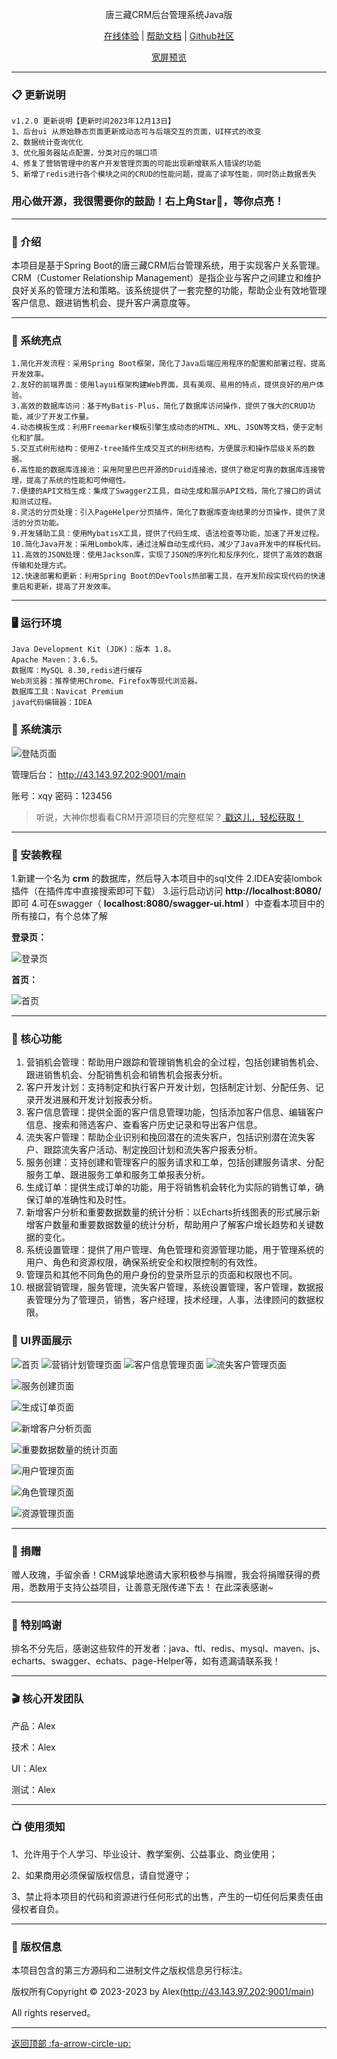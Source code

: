 <div  align="center">


唐三藏CRM后台管理系统Java版

</div>

<div align="center">

[在线体验](http://43.143.97.202:9001/main) |
[帮助文档](https://github.com/xu200/Tang_crm/blob/main/README.md) |
[Github社区](https://github.com/xu200/Tang_crm)

<div align="center" >
<a href="https://gitee.com/Skr_Alex/xqy-final-project/blob/Alex/README.md">宽屏预览</a>
</div>
</div>


---

### 📋 更新说明

```
v1.2.0 更新说明【更新时间2023年12月13日】
1、后台ui 从原始静态页面更新成动态可与后端交互的页面，UI样式的改变
2、数据统计查询优化
3、优化服务器站点配置，分类对应的端口项
4、修复了营销管理中的客户开发管理页面的可能出现新增联系人错误的功能
5、新增了redis进行各个模块之间的CRUD的性能问题，提高了读写性能，同时防止数据丢失
```

### 用心做开源，我很需要你的鼓励！右上角Star🌟，等你点亮！

---

### 📝 介绍

本项目是基于Spring Boot的唐三藏CRM后台管理系统，用于实现客户关系管理。CRM（Customer Relationship
Management）是指企业与客户之间建立和维护良好关系的管理方法和策略。该系统提供了一套完整的功能，帮助企业有效地管理客户信息、跟进销售机会、提升客户满意度等。

---

### 🫧 系统亮点

~~~
1.简化开发流程：采用Spring Boot框架，简化了Java后端应用程序的配置和部署过程，提高开发效率。
2.友好的前端界面：使用layui框架构建Web界面，具有美观、易用的特点，提供良好的用户体验。
3.高效的数据库访问：基于MyBatis-Plus，简化了数据库访问操作，提供了强大的CRUD功能，减少了开发工作量。
4.动态模板生成：利用Freemarker模板引擎生成动态的HTML、XML、JSON等文档，便于定制化和扩展。
5.交互式树形结构：使用Z-tree插件生成交互式的树形结构，方便展示和操作层级关系的数据。
6.高性能的数据库连接池：采用阿里巴巴开源的Druid连接池，提供了稳定可靠的数据库连接管理，提高了系统的性能和可伸缩性。
7.便捷的API文档生成：集成了Swagger2工具，自动生成和展示API文档，简化了接口的调试和测试过程。
8.灵活的分页处理：引入PageHelper分页插件，简化了数据库查询结果的分页操作，提供了灵活的分页功能。
9.开发辅助工具：使用MybatisX工具，提供了代码生成、语法检查等功能，加速了开发过程。
10.简化Java开发：采用Lombok库，通过注解自动生成代码，减少了Java开发中的样板代码。
11.高效的JSON处理：使用Jackson库，实现了JSON的序列化和反序列化，提供了高效的数据传输和处理方式。
12.快速部署和更新：利用Spring Boot的DevTools热部署工具，在开发阶段实现代码的快速重启和更新，提高了开发效率。
~~~

---

### 🖥 运行环境

```
Java Development Kit (JDK)：版本 1.8。
Apache Maven：3.6.5。
数据库：MySQL 8.30,redis进行缓存
Web浏览器：推荐使用Chrome、Firefox等现代浏览器。
数据库工具：Navicat Premium
java代码编辑器：IDEA
```

### 📱 系统演示

![登陆页面](https://github.com/xu200/Tang_crm/blob/35cf7a069b260ebb94363544544bbeb28226d48b/src/main/resources/public/images/readme/%E7%99%BB%E5%BD%95.png)

管理后台： http://43.143.97.202:9001/main

账号：xqy 密码：123456

> 听说，大神你想看看CRM开源项目的完整框架？<a href="https://gitee.com/Skr_Alex/xqy-final-project/tree/master/">
> 戳这儿，轻松获取！</a>

---

### 🔐 安装教程

1.新建一个名为 **crm** 的数据库，然后导入本项目中的sql文件 2.IDEA安装lombok插件（在插件库中直接搜索即可下载） 3.运行启动访问
**http://localhost:8080/** 即可 4.可在swagger（ **localhost:8080/swagger-ui.html** ）中查看本项目中的所有接口，有个总体了解

**登录页：**

![登录页](https://github.com/xu200/Tang_crm/blob/35cf7a069b260ebb94363544544bbeb28226d48b/src/main/resources/public/images/readme/%E7%99%BB%E5%BD%95.png)

**首页：**

![首页](https://github.com/xu200/Tang_crm/blob/35cf7a069b260ebb94363544544bbeb28226d48b/src/main/resources/public/images/readme/%E9%A6%96%E9%A1%B5.png)


---

### 📲 核心功能

1. 营销机会管理：帮助用户跟踪和管理销售机会的全过程，包括创建销售机会、跟进销售机会、分配销售机会和销售机会报表分析。
2. 客户开发计划：支持制定和执行客户开发计划，包括制定计划、分配任务、记录开发进展和开发计划报表分析。
3. 客户信息管理：提供全面的客户信息管理功能，包括添加客户信息、编辑客户信息、搜索和筛选客户、查看客户历史记录和导出客户信息。
4. 流失客户管理：帮助企业识别和挽回潜在的流失客户，包括识别潜在流失客户、跟踪流失客户活动、制定挽回计划和流失客户报表分析。
5. 服务创建：支持创建和管理客户的服务请求和工单，包括创建服务请求、分配服务工单、跟进服务工单和服务工单报表分析。
6. 生成订单：提供生成订单的功能，用于将销售机会转化为实际的销售订单，确保订单的准确性和及时性。
7. 新增客户分析和重要数据数量的统计分析：以Echarts折线图表的形式展示新增客户数量和重要数据数量的统计分析，帮助用户了解客户增长趋势和关键数据的变化。
8. 系统设置管理：提供了用户管理、角色管理和资源管理功能，用于管理系统的用户、角色和资源权限，确保系统安全和权限控制的有效性。
9. 管理员和其他不同角色的用户身份的登录所显示的页面和权限也不同。
10. 根据营销管理，服务管理，流失客户管理，系统设置管理，客户管理，数据报表管理分为了管理员，销售，客户经理，技术经理，人事，法律顾问的数据权限。

### 📖 UI界面展示

![首页](https://github.com/xu200/Tang_crm/blob/35cf7a069b260ebb94363544544bbeb28226d48b/src/main/resources/public/images/readme/%E9%A6%96%E9%A1%B5.png)
![营销计划管理页面](https://github.com/xu200/Tang_crm/blob/35cf7a069b260ebb94363544544bbeb28226d48b/src/main/resources/public/images/readme/%E8%90%A5%E9%94%80%E8%AE%A1%E5%88%92%E7%AE%A1%E7%90%86.png)
![客户信息管理页面](https://github.com/xu200/Tang_crm/blob/35cf7a069b260ebb94363544544bbeb28226d48b/src/main/resources/public/images/readme/%E5%AE%A2%E6%88%B7%E4%BF%A1%E6%81%AF%E7%AE%A1%E7%90%86.png)
![流失客户管理页面](https://github.com/xu200/Tang_crm/blob/35cf7a069b260ebb94363544544bbeb28226d48b/src/main/resources/public/images/readme/%E6%B5%81%E5%A4%B1%E5%AE%A2%E6%88%B7%E7%AE%A1%E7%90%86.png)

![服务创建页面](https://github.com/xu200/Tang_crm/blob/35cf7a069b260ebb94363544544bbeb28226d48b/src/main/resources/public/images/readme/%E6%9C%8D%E5%8A%A1%E5%88%9B%E5%BB%BA.png)

![生成订单页面](https://github.com/xu200/Tang_crm/blob/35cf7a069b260ebb94363544544bbeb28226d48b/src/main/resources/public/images/readme/%E7%94%9F%E6%88%90%E8%AE%A2%E5%8D%95.png)

![新增客户分析页面](https://github.com/xu200/Tang_crm/blob/35cf7a069b260ebb94363544544bbeb28226d48b/src/main/resources/public/images/readme/%E6%96%B0%E5%A2%9E%E5%AE%A2%E6%88%B7%E5%88%86%E6%9E%90.png)

![重要数据数量的统计页面](https://github.com/xu200/Tang_crm/blob/35cf7a069b260ebb94363544544bbeb28226d48b/src/main/resources/public/images/readme/%E9%87%8D%E8%A6%81%E6%95%B0%E6%8D%AE.png)

![用户管理页面](https://github.com/xu200/Tang_crm/blob/35cf7a069b260ebb94363544544bbeb28226d48b/src/main/resources/public/images/readme/%E7%94%A8%E6%88%B7%E7%AE%A1%E7%90%86.png)

![角色管理页面](https://github.com/xu200/Tang_crm/blob/35cf7a069b260ebb94363544544bbeb28226d48b/src/main/resources/public/images/readme/%E8%A7%92%E8%89%B2%E7%AE%A1%E7%90%86.png)

![资源管理页面](https://github.com/xu200/Tang_crm/blob/35cf7a069b260ebb94363544544bbeb28226d48b/src/main/resources/public/images/readme/%E8%B5%84%E6%BA%90%E7%AE%A1%E7%90%86.png)



---

### 💎 捐赠

赠人玫瑰，手留余香！CRM诚挚地邀请大家积极参与捐赠，我会将捐赠获得的费用，悉数用于支持公益项目，让善意无限传递下去！
在此深表感谢~

---

### 📸 特别鸣谢

排名不分先后，感谢这些软件的开发者：java、ftl、redis、mysql、maven、js、echarts、swagger、echats、page-Helper等，如有遗漏请联系我！

---

### 🎬 核心开发团队

产品：Alex

技术：Alex

UI：Alex

测试：Alex


---

### 📺 使用须知

1、允许用于个人学习、毕业设计、教学案例、公益事业、商业使用；

2、如果商用必须保留版权信息，请自觉遵守；

3、禁止将本项目的代码和资源进行任何形式的出售，产生的一切任何后果责任由侵权者自负。


---

### 💾 版权信息

本项目包含的第三方源码和二进制文件之版权信息另行标注。

版权所有Copyright © 2023-2023 by Alex(http://43.143.97.202:9001/main)

All rights reserved。

---

[返回顶部 :fa-arrow-circle-up: ](https://github.com/xu200/Tang_crm)


